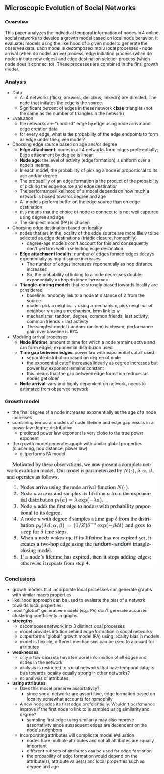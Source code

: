 ## Microscopic Evolution of Social Networks

### Overview
This paper analyzes the individual temporal information of nodes in 4 online social networks to develop a growth model based on local node behavior. It evaluates models using the likelihood of a given model to generate the observed data. Each model is decomposed into 3 local processes - node arrival (when do nodes arrive) process, edge initiation process (when do nodes initiate new edges) and edge destination selction process (which node does it connect to). These processes are combined in the final growth model.

### Analysis
* Data
    * All 4 networks (flickr, answers, delicious, linkedin) are directed. The node that initiates the edge is the source.
    * Significant percent of edges in these network **close** triangles (not the same as the number of triangles in the network)
* Evaluation
    * the networks are "unrolled" edge by edge using node arrival and edge creation data
    * for every edge, what is the probability of the edge endpoints to form an edge under the given model?
* Choosing edge source based on age and/or degree
    * **Edge attachment**: nodes in all 4 networks form edges preferentially; Edge attachment by degree is linear.
    * **Node age**: the level of activity (edge formation) is uniform over a node's lifetime. 
    * In each model, the probability of picking a node is proportional to its age and/or degree
    * The probability of an edge formation is the product of the probability of picking the edge source and edge destination
    * The performance/likelihood of a model depends on how much a network is biased towards degree and age
    * All models perform better on the edge source than on edge destination
    - this means that the choice of node to connect to is not well captured using degree and age
    * The simplest model (PA) is chosen 
* Choosing edge destination based on locality
    * nodes that are in the locality of the edge source are more likely to be selected as edge destinations (triadic closure, homophily)
        - degree-age models don't account for this and consequently don't perform well in selecting edge destination
    * **Edge attachment locality**: number of edges formed edges decays exponentially as hop distance increases
        - The number of edges increases exponentially as hop distance increases
        - So, the probability of linking to a node decreases double-exponentially as hop distance increases
    * **Triangle-closing models** that're strongly biased towards locality are considered
        * baseline: randomly link to a node at distance of 2 from the source
        * model: pick a neighbor v using a mechanism, pick neighbor of neighbor w using a mechanism, form link to w
        * mechanisms: random, degree, common friends, last activity, common friends + last activity
        * The simplest model (random-random) is chosen; performance gain over baseline is 10%
* Modeling arrival processes
    * **Node lifetime**: amount of time for which a node remains active and can form edges; exponential distribution used
    * **Time gap between edges**: power law with exponential cutoff used
        * separate distribution based on degree of node 
        * the exponential cutoff increases linearly as degree increases but power law exponent remains constant
        * this means that the gap between edge formation reduces as nodes get older 
    * **Node arrival**: vary and highly dependent on network, needs to estimated from observed network

### Growth model
- the final degree of a node increases exponentially as the age of a node increases
- combining temporal models of node lifetime and edge gap results in a power law degree distribution
    - predicted power law exponent is very close to the true power exponent
- the growth model generates graph with similar global properties (clustering, hop distance, power law)
    - outperforms PA model

<img src="./01_growthmodel.png" height="350"/>


### Conclusions
- growth models that incorporate local processes can generate graphs with similar macro properties
- likelihood approach can be used to evaluate the bias of a network towards local properties
- most "global" generative models (e.g. PA) don't generate accurate clustering coefficients in graphs
- **strengths**
    + decomposes network into 3 distinct local processes
    + model provides intution behind edge formation in social networks
    + outperforms "global" growth model (PA) using locality bias in models
    + model is flexible, different mechanisms can be used to account for attributes
- **weaknesses**
    + only a few datasets have temporal information of all edges and nodes in the network
    + analysis is restricted to social networks that have temporal data; is bias towards locality equally strong in other networks?
    + no analysis of attributes
- **using attributes**
    - Does this model preserve assortativity? 
        - since social networks are assortative, edge formation based on locality somewhat accounts for homophily
    - A new node adds its first edge preferentially. Wouldn't perfomance improve if the first node to link to is sampled using similarity and degree?
        - sampling first edge using similarity may also improve assortativity since subsequent edges are dependent on the node's neighbors
    - Incorporating attributes will complicate model evaluation
        - nodes have multiple attributes and not all attributes are equally important 
        - different subsets of attributes can be used for edge formation
        - the probability of edge formation would depend on the attribute(s), attribute value(s) and local properties such as degree and age 
